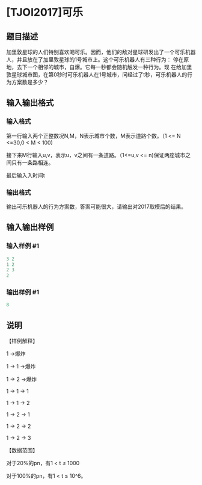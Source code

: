 # [TJOI2017]可乐

## 题目描述

加里敦星球的人们特别喜欢喝可乐。因而，他们的敌对星球研发出了一个可乐机器人，并且放在了加里敦星球的1号城市上。这个可乐机器人有三种行为： 停在原地，去下一个相邻的城市，自爆。它每一秒都会随机触发一种行为。现 在给加里敦星球城市图，在第0秒时可乐机器人在1号城市，问经过了t秒，可乐机器人的行为方案数是多少？

## 输入输出格式

### 输入格式

第一行输入两个正整数况N,M，N表示城市个数，M表示道路个数。（1 <= N <=30,0 < M < 100)

接下来M行输入u,v，表示u，v之间有一条道路。（1<=u,v <= n)保证两座城市之间只有一条路相连。

最后输入入时间t

### 输出格式

输出可乐机器人的行为方案数，答案可能很大，请输出对2017取模后的结果。

## 输入输出样例

### 输入样例 #1

```cpp
3 2
1 2
2 3
2
```


### 输出样例 #1

```cpp
8
```


## 说明

【样例解释】

1 ->爆炸

1 -> 1 ->爆炸

1 -> 2 ->爆炸

1 -> 1 -> 1

1 -> 1 -> 2

1 -> 2 -> 1

1 -> 2 -> 2

1 -> 2 -> 3

【数据范围】

对于20%的pn，有1 < t ≤ 1000

对于100%的pn，有1 < t ≤ 10^6。

